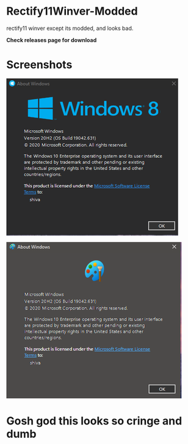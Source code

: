 # Rectify11Winver-Modded
rectify11 winver except its modded, and looks bad.

**Check releases page for download**

# Screenshots

![Screenshot1](https://raw.githubusercontent.com/iamshivayep/Rectify11Winver-Modded/main/winver2.PNG)

![Screenshot2](https://raw.githubusercontent.com/iamshivayep/Rectify11Winver-Modded/main/winver1.PNG)

# Gosh god this looks so cringe and dumb
